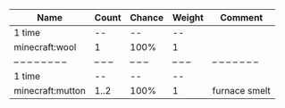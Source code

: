 | Name             | Count | Chance | Weight | Comment       |
| ---------------- | ----- | ------ | ------ | ------------- |
| 1 time           |    -- |     -- |     -- |               |
| minecraft:wool   |     1 |   100% |      1 |               |
| – – – – – – – –  | – – – | – – –  | – – –  | – – – – – – – |
| 1 time           |    -- |     -- |     -- |               |
| minecraft:mutton |  1..2 |   100% |      1 | furnace smelt |